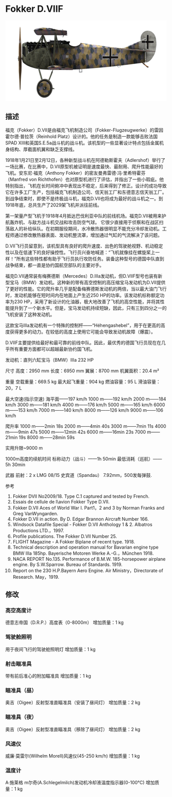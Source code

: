 ﻿# Fokker D.VIIF

![fokkerd7f](../images/fokkerd7f.png)

## 描述

福克（Fokker）D.VII是由福克飞机制造公司（Fokker-Flugzeugwerke）的雷因霍尔德·普拉茨（Reinhold Platz）设计的。他的任务是制造一款能够击败法国SPAD XIII和英国S.E.5a战斗机的战斗机。该机型的一些显著设计特点包括金属机身结构、厚截面机翼和缺乏支撑线。 

1918年1月21日至2月12日，各种新型战斗机在阿德勒斯霍夫（Adlershof）举行了一场比赛，在比赛中，D.VII原型机被证明是速度最快、最耐用、爬升性能最好的飞机。安东尼·福克（Anthony Fokker）的密友曼弗雷德·冯·里希特霍芬（Manfred von Richthofen）也对原型机进行了评估，并指出了一些小瑕疵。他特别指出，飞机在长时间俯冲中表现出不稳定，后来得到了修正。设计的成功导致它在许多工厂生产，包括福克飞机制造公司、信天翁工厂和东德意志信天翁工厂。到战争结束时，即使不是终极战斗机，福克D.VII也将成为最好的战斗机之一。到1918年底，总共生产了2029架飞机并派往前线。 

第一架量产型飞机于1918年4月抵达巴伐利亚中队的前线机场。福克D.VII被用来护航轰炸机、与敌方战斗机交战和攻击防空气球。 它很少直接用于侦察和在战区扫荡敌人的补给纵队。在初期服役期间，水冷散热器很明显不能充分冷却发动机。工程师通过修改散热器表面、发动机整流罩，增加通过气缸的气流解决了该问题。 

D.VII飞行员留意到，该机型具有良好的爬升速度、出色的驾驶舱视野、机动稳定性以及在低速下的良好操控性。飞行员兴奋地喊道：“飞机就像挂在螺旋桨上一样！”所有这些特性都有助于飞行员执行攻防任务。装备这种型号的德国中队直到战争结束，都一直是协约国航空部队的主要对手。

福克D.VII通常装有梅赛德斯（Mercedes）D.IIIa发动机，但D.VIIF型号也装有新型宝马（BMW）发动机。这种新的带有高空控制的高压缩宝马发动机为D.VII提供了更好的性能。它的爬升率几乎是配备梅赛德斯发动机的两倍，当以最大油门飞行时，发动机能够在短时间内在地面上产生近250 HP的功率。该发动机标称额定功率为230 HP，采用了新设计的化油器，极大地改善了飞机的高空性能，并将其性能提升到了一个新水平。但是，宝马发动机持续短缺，因此，只有三到四分之一的飞机安装了这种发动机。 

这款宝马IIIa发动机有一个特殊的控制杆——“Héhengashebel”，用于在更高的高度获得更多的动力。在较低的高度上使用它可能会导致发动机故障（爆震）。 

D.VIIF主要提供给最好和最可靠的前线中队。因此，最优秀的德国飞行员现在在几乎所有重要方面都可以超越最新协约国飞机。 


发动机：直列六缸宝马（BMW）IIIa 232 HP

尺寸
高度：2950 mm
长度：6950 mm
翼展：8700 mm
机翼面积：20.4 m²

重量
空载重量：669.5 kg
最大起飞重量：904 kg
燃油容量：95 L
滑油容量：20，7 L

最大空速(指示空速)
海平面——197 km/h
1000 m——192 km/h
2000 m——184 km/h
3000 m——181 km/h
4000 m——176 km/h
5000 m——165 km/h
6000 m——153 km/h
7000 m——140 km/h
8000 m——126 km/h
9000 m——106 km/h

爬升率
1000 m——2min 18s
2000 m——4min 40s
3000 m——7min 11s
4000 m——9min 47s
5000 m——12min 42s
6000 m——16min 23s
7000 m——21min 19s
8000 m——28min 59s

实用升限~9000 m

1000m高度的续航时间
标称动力（战斗）——1h 50min
最低消耗（巡航）——5h 30min

武器
前射：2 х LMG 08/15 史宾道（Spandau） 7.92mm，500发每弹鼓.

参考
1) Fokker DVII No2009/18. Type C.1 captured and tested by French.
2) Essais de cellule de l\avion Fokker Type D.VII.
3) Fokker D.VII Aces of World War I. Part1，2 and 3 by Norman Franks and Greg VanWyngarden.
4) Fokker D.VII in action. By D. Edgar Brannon Aircraft Number 166.
5) Windsock Datafile Special - Fokker D.VII Anthology 1 & 2. Albatros Productions LTD.，1997.
6) Profile publications. The Fokker D.VII Number 25.
7) FLIGHT Magazine - A Fokker Biplane of recent type. 1918.
8) Technical description and operation manual for Bavarian engine type BMW IIIa 185hp. Bayerische Motoren Werke A.-G.，München 1918.
9) NACA REPORT No.135. Performance of B.M.W. 185-horsepower airplane engine. By S.W.Sparrow. Bureau of Standards. 1919.
10) Report on the 230 H.P.Bayern Aero Engine. Air Ministry，Directorate of Research. May，1919.

## 修改


### 高空高度计

德意志帝国（D.R.P.）高度表（0-8000m）
增加质量：1 kg


### 驾驶舱照明

用于夜间飞行的驾驶舱照明灯
增加质量：1 kg


### 射击瞄准具

带有前后准心的附加瞄准具
增加质量：1 kg


### 瞄准具（昼）

奥吉（Oigee）反射型准直瞄准具（安装了昼间灯）
增加质量：2 kg


### 瞄准具（夜）

奥吉（Oigee）反射型准直瞄准具（移除了昼间灯）
增加质量：2 kg


### 风速仪

威廉·莫雷尔(Wilhelm Morell)风速仪(45-250 km/h)
增加质量：1 kg
﻿

### 温度计

A·施莱格 m尔奇(A.Schlegelmilch)发动机冷却液温度指示器(0-100℃)
增加质量：1 kg
